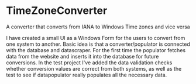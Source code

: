# TimeZoneConverter
A converter that converts from IANA to Windows Time zones and vice versa

I have created a small UI as a Windows Form for the users to convert from one system to another. 
Basic idea is that a converter/populator is connected with the database and datascraper.
For the first time the populator fetches data from the website and inserts it into the database for future conversions.
In the test project I've added the data validation checks whether conversion values are correct from both systems, as well as the test to see if datapopulator really populates
all the necessary data.
